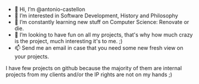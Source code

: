- 👋 Hi, I’m @antonio-castellon
- 👀 I’m interested in Software Development, History and Philosophy
- 🌱 I’m constantly learning new stuff on Computer Science: Renovate or die.
- 💞️ I’m looking to have fun on all my projects, that's why how much crazy is the project, much interesting it's to me. ;)
- 📫 Send me an email in case that you need some new fresh view on your projects.

I have few projects on github because the majority of them are internal projects from my clients and/or the IP rights are not on my hands ;)
